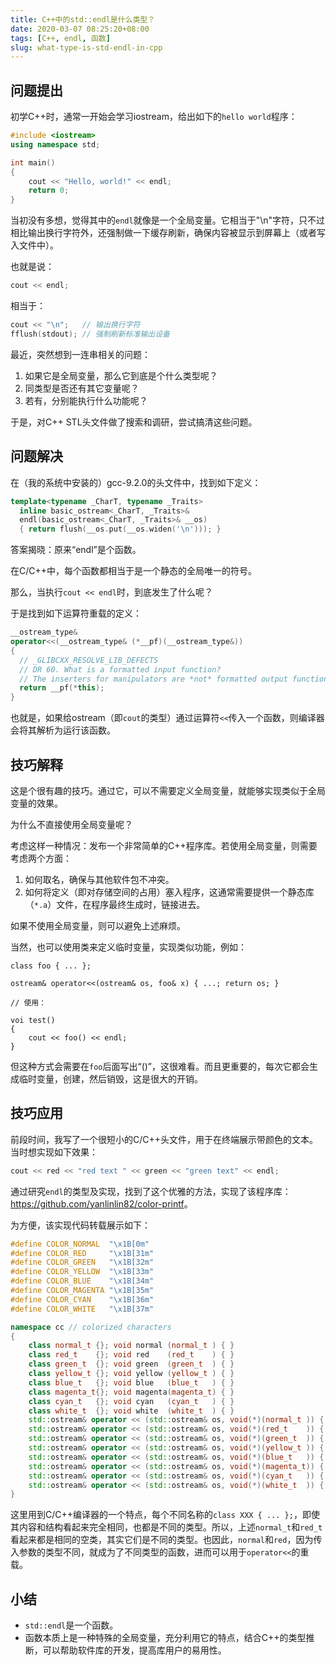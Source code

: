 ```yaml
---
title: C++中的std::endl是什么类型？
date: 2020-03-07 08:25:20+08:00
tags: [C++, endl, 函数]
slug: what-type-is-std-endl-in-cpp
---
```


## 问题提出

初学C++时，通常一开始会学习iostream，给出如下的`hello world`程序：

```cpp
#include <iostream>
using namespace std;

int main()
{
    cout << "Hello, world!" << endl;
    return 0;
}
```

当初没有多想，觉得其中的`endl`就像是一个全局变量。它相当于"\n"字符，只不过相比输出换行字符外，还强制做一下缓存刷新，确保内容被显示到屏幕上（或者写入文件中）。

也就是说：

```cpp
cout << endl;
```

相当于：

```cpp
cout << "\n";   // 输出换行字符
fflush(stdout); // 强制刷新标准输出设备
```

最近，突然想到一连串相关的问题：

1. 如果它是全局变量，那么它到底是个什么类型呢？
2. 同类型是否还有其它变量呢？
3. 若有，分别能执行什么功能呢？

于是，对C++ STL头文件做了搜索和调研，尝试搞清这些问题。

## 问题解决

在（我的系统中安装的）gcc-9.2.0的头文件中，找到如下定义：

```cpp
template<typename _CharT, typename _Traits>
  inline basic_ostream<_CharT, _Traits>&
  endl(basic_ostream<_CharT, _Traits>& __os)
  { return flush(__os.put(__os.widen('\n'))); }
```

答案揭晓：原来“endl”是个函数。

在C/C++中，每个函数都相当于是一个静态的全局唯一的符号。

那么，当执行`cout << endl`时，到底发生了什么呢？

于是找到如下运算符重载的定义：

```cpp
__ostream_type&
operator<<(__ostream_type& (*__pf)(__ostream_type&))
{
  // _GLIBCXX_RESOLVE_LIB_DEFECTS
  // DR 60. What is a formatted input function?
  // The inserters for manipulators are *not* formatted output functions.
  return __pf(*this);
}
```

也就是，如果给ostream（即`cout`的类型）通过运算符`<<`传入一个函数，则编译器会将其解析为运行该函数。

## 技巧解释

这是个很有趣的技巧。通过它，可以不需要定义全局变量，就能够实现类似于全局变量的效果。

为什么不直接使用全局变量呢？

考虑这样一种情况：发布一个非常简单的C++程序库。若使用全局变量，则需要考虑两个方面：

1. 如何取名，确保与其他软件包不冲突。
2. 如何将定义（即对存储空间的占用）塞入程序，这通常需要提供一个静态库（`*.a`）文件，在程序最终生成时，链接进去。

如果不使用全局变量，则可以避免上述麻烦。

当然，也可以使用类来定义临时变量，实现类似功能，例如：

```
class foo { ... };

ostream& operator<<(ostream& os, foo& x) { ...; return os; }

// 使用：

voi test()
{
    cout << foo() << endl;
}
```

但这种方式会需要在`foo`后面写出“()”，这很难看。而且更重要的，每次它都会生成临时变量，创建，然后销毁，这是很大的开销。

## 技巧应用

前段时间，我写了一个很短小的C/C++头文件，用于在终端展示带颜色的文本。当时想实现如下效果：

```cpp
cout << red << "red text " << green << "green text" << endl;
```

通过研究`endl`的类型及实现，找到了这个优雅的方法，实现了该程序库：<https://github.com/yanlinlin82/color-printf>。

为方便，该实现代码转载展示如下：

```cpp
#define COLOR_NORMAL  "\x1B[0m"
#define COLOR_RED     "\x1B[31m"
#define COLOR_GREEN   "\x1B[32m"
#define COLOR_YELLOW  "\x1B[33m"
#define COLOR_BLUE    "\x1B[34m"
#define COLOR_MAGENTA "\x1B[35m"
#define COLOR_CYAN    "\x1B[36m"
#define COLOR_WHITE   "\x1B[37m"

namespace cc // colorized characters
{
	class normal_t {}; void normal (normal_t ) { }
	class red_t    {}; void red    (red_t    ) { }
	class green_t  {}; void green  (green_t  ) { }
	class yellow_t {}; void yellow (yellow_t ) { }
	class blue_t   {}; void blue   (blue_t   ) { }
	class magenta_t{}; void magenta(magenta_t) { }
	class cyan_t   {}; void cyan   (cyan_t   ) { }
	class white_t  {}; void white  (white_t  ) { }
	std::ostream& operator << (std::ostream& os, void(*)(normal_t )) { return (os << COLOR_NORMAL ); }
	std::ostream& operator << (std::ostream& os, void(*)(red_t    )) { return (os << COLOR_RED    ); }
	std::ostream& operator << (std::ostream& os, void(*)(green_t  )) { return (os << COLOR_GREEN  ); }
	std::ostream& operator << (std::ostream& os, void(*)(yellow_t )) { return (os << COLOR_YELLOW ); }
	std::ostream& operator << (std::ostream& os, void(*)(blue_t   )) { return (os << COLOR_BLUE   ); }
	std::ostream& operator << (std::ostream& os, void(*)(magenta_t)) { return (os << COLOR_MAGENTA); }
	std::ostream& operator << (std::ostream& os, void(*)(cyan_t   )) { return (os << COLOR_CYAN   ); }
	std::ostream& operator << (std::ostream& os, void(*)(white_t  )) { return (os << COLOR_WHITE  ); }
}
```

这里用到C/C++编译器的一个特点，每个不同名称的`class XXX { ... };`，即使其内容和结构看起来完全相同，也都是不同的类型。所以，上述`normal_t`和`red_t`看起来都是相同的空类，其实它们是不同的类型。也因此，`normal`和`red`，因为传入参数的类型不同，就成为了不同类型的函数，进而可以用于`operator<<`的重载。

## 小结

* `std::endl`是一个函数。
* 函数本质上是一种特殊的全局变量，充分利用它的特点，结合C++的类型推断，可以帮助软件库的开发，提高库用户的易用性。

